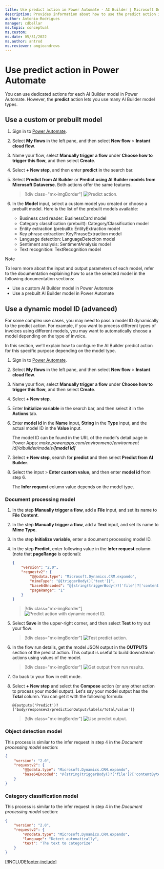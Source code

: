 ```yaml
---
title: Use predict action in Power Automate - AI Builder | Microsoft Docs
description: Provides information about how to use the predict action in Power Automate
author: Antonio-Rodrigues
manager: cdbellar
ms.topic: conceptual
ms.custom: 
ms.date: 05/31/2022
ms.author: antrod
ms.reviewer: angieandrews
---
```


# Use predict action in Power Automate

You can use dedicated actions for each AI Builder model in Power Automate. However, the **predict** action lets you use many AI Builder model types.

## Use a custom or prebuilt model

1. Sign in to [Power Automate](https://flow.microsoft.com/).

1. Select **My flows** in the left pane, and then select **New flow** > **Instant cloud flow**.

1. Name your flow, select **Manually trigger a flow** under **Choose how to trigger this flow**, and then select **Create**.

1. Select **+ New step**, and then enter **predict** in the search bar.

1. Select **Predict from AI Builder** or **Predict using AI Builder models from Microsoft Dataverse**. Both actions offer the same features.

    > [!div class="mx-imgBorder"]
    > ![Predict action.](media/predict-action.png "Predict action")

1. In the **Model** input, select a custom model you created or choose a prebuilt model. Here is the list of the prebuilt models available:
   - Business card reader: BusinessCard model
   - Category classification (prebuilt): Category/Classification model
   - Entity extraction (prebuilt): EntityExtraction model
   - Key phrase extraction: KeyPhraseExtraction model
   - Language detection: LanguageDetection model
   - Sentiment analysis: SentimentAnalysis model
   - Text recognition: TextRecognition model

>[!NOTE]
>
>To learn more about the input and output parameters of each model, refer to the documentation explaining how to use the selected model in the following documentation sections:
>- Use a custom AI Builder model in Power Automate
>- Use a prebuilt AI Builder model in Power Automate

## Use a dynamic model ID (advanced)

For some complex use cases, you may need to pass a model ID dynamically to the predict action. For example, if you want to process different types of invoices using different models, you may want to automatically choose a model depending on the type of invoice.

In this section, we'll explain how to configure the AI Builder predict action for this specific purpose depending on the model type.

1. Sign in to [Power Automate](https://flow.microsoft.com/).

1. Select **My flows** in the left pane, and then select **New flow** > **Instant cloud flow**.

1. Name your flow, select **Manually trigger a flow** under **Choose how to trigger this flow**, and then select **Create**.

1. Select **+ New step**.

1. Enter **Initialize variable** in the search bar, and then select it in the **Actions** tab.

1. Enter **model id** in the **Name** input, **String** in the **Type** input, and the actual model ID in the **Value** input.

   The model ID can be found in the URL of the model's detail page in Power Apps:
   *make.powerapps.com/environment/[environment id]/aibuilder/models/**[model id]***

1. Select **+ New step**, search for **predict** and then select **Predict from AI Builder**.

1. Select the input > **Enter custom value**, and then enter **model id** from step 6.

   The **Infer request** column value depends on the model type.

### Document processing model

1. In the step **Manually trigger a flow**, add a **File** input, and set its name to **File Content**.
1. In the step **Manually trigger a flow**, add a **Text** input, and set its name to **Mime Type**.
1. In the step **Initialize variable**, enter a document processing model ID.
1. In the step **Predict**, enter following value in the **Infer request** column (note that **pageRange** is optional):

    ```json
    {
        "version": "2.0",
        "requestv2": {
            "@@odata.type": "Microsoft.Dynamics.CRM.expando",
            "mimeType": "@{triggerBody()['text']}",
            "base64Encoded": "@{string(triggerBody()?['file']?['contentBytes'])}",
            "pageRange": "1"
        }
    }
    ```

    > [!div class="mx-imgBorder"]
    > ![Predict action with dynamic model ID.](media/DynModelId-1.png "Predict action with dynamic model ID")

1. Select **Save** in the upper-right corner, and then select **Test** to try out your flow:

    > [!div class="mx-imgBorder"]
    > ![Test predict action.](media/DynModelId-2.png "Test predict action")

1. In the flow run details, get the model JSON output in the **OUTPUTS** section of the predict action. This output is useful to build downstream actions using values of the model.

    > [!div class="mx-imgBorder"]
    > ![Get output from run results.](media/DynModelId-3.png "Get output from run results")

1. Go back to your flow in edit mode. 

1. Select  **+ New step** and select the **Compose** action (or any other action to process your model output). Let's say your model output has the **Total** column. You can get it with the following formula:

    ```
    @{outputs('Predict')?['body/responsev2/predictionOutput/labels/Total/value']}
    ```

    > [!div class="mx-imgBorder"]
    > ![Use predict output.](media/DynModelId-4.png "Use predict output")


### Object detection model

This process is similar to the infer request in step 4 in the *Document processing model* section:

```json
{
    "version": "2.0",
    "requestv2": {
        "@@odata.type": "Microsoft.Dynamics.CRM.expando",
        "base64Encoded": "@{string(triggerBody()?['file']?['contentBytes'])}"
    }
}
```

### Category classification model

This process is similar to the infer request in step 4 in the *Document processing model* section:

```json
{
    "version": "2.0",
    "requestv2": {
        "@@odata.type": "Microsoft.Dynamics.CRM.expando",
        "language": "Detect automatically",
        "text": "The text to categorize"
    }
}
```

[!INCLUDE[footer-include](includes/footer-banner.md)]
